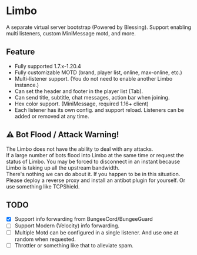 # Limbo

A separate virtual server bootstrap (Powered by Blessing). Support enabling multi listeners, custom MiniMessage motd, and more.

## Feature

- Fully supported 1.7.x-1.20.4
 - Fully customizable MOTD (brand, player list, online, max-online, etc.)
 - Multi-listener support. (You do not need to enable another Limbo instance.)
 - Can set the header and footer in the player list (Tab).
 - Can send title, subtitle, chat messages, action bar when joining.
 - Hex color support. (MiniMessage, required 1.16+ client)
 - Each listener has its own config. and support reload. Listeners can be added or removed at any time.

## ⚠️ Bot Flood / Attack Warning!

The Limbo does not have the ability to deal with any attacks.  
If a large number of bots flood into Limbo at the same time or request the status of Limbo. 
You may be forced to disconnect in an instant because Limbo is taking up all the upstream bandwidth.  
There's nothing we can do about it. If you happen to be in this situation. 
Please deploy a reverse proxy and install an antibot plugin for yourself. Or use something like TCPShield.

## TODO

 - [x] Support info forwarding from BungeeCord/BungeeGuard
 - [ ] Support Modern (Velocity) info forwarding.
 - [ ] Multiple Motd can be configured in a single listener. And use one at random when requested.
 - [ ] Throttler or something like that to alleviate spam.
